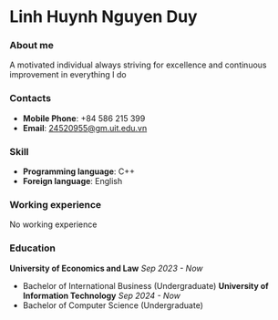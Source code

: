 # Linh Huynh Nguyen Duy

### About me
A motivated individual always striving for excellence and continuous improvement in everything I do

### Contacts
- **Mobile Phone**: +84 586 215 399
- **Email**: 24520955@gm.uit.edu.vn

### Skill
- **Programming language**: C++
- **Foreign language**: English

### Working experience
No working experience

### Education
**University of Economics and Law**
*Sep 2023 - Now*
  - Bachelor of International Business (Undergraduate)
**University of Information Technology**
*Sep 2024 - Now*
  - Bachelor of Computer Science (Undergraduate)
 
